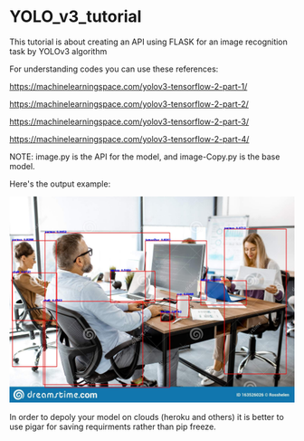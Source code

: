 # YOLO_v3_tutorial
This tutorial is about creating an API using FLASK for an image recognition task by YOLOv3 algorithm

For understanding codes you can use these references:

https://machinelearningspace.com/yolov3-tensorflow-2-part-1/

https://machinelearningspace.com/yolov3-tensorflow-2-part-2/

https://machinelearningspace.com/yolov3-tensorflow-2-part-3/

https://machinelearningspace.com/yolov3-tensorflow-2-part-4/

NOTE: image.py is the API for the model, and image-Copy.py is the base model. 

Here's the output example:

![Detection Example](1.jpg)

In order to depoly your model on clouds (heroku and others) it is better to use pigar for saving requirments rather than pip freeze.